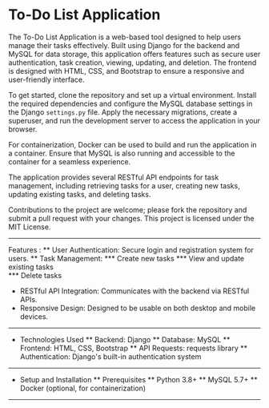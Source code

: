 # To-Do List Application

The To-Do List Application is a web-based tool designed to help users manage their tasks effectively. Built using Django for the backend and MySQL for data storage, this application offers features such as secure user authentication, task creation, viewing, updating, and deletion. The frontend is designed with HTML, CSS, and Bootstrap to ensure a responsive and user-friendly interface.

To get started, clone the repository and set up a virtual environment. Install the required dependencies and configure the MySQL database settings in the Django `settings.py` file. Apply the necessary migrations, create a superuser, and run the development server to access the application in your browser.

For containerization, Docker can be used to build and run the application in a container. Ensure that MySQL is also running and accessible to the container for a seamless experience.

The application provides several RESTful API endpoints for task management, including retrieving tasks for a user, creating new tasks, updating existing tasks, and deleting tasks. 

Contributions to the project are welcome; please fork the repository and submit a pull request with your changes. This project is licensed under the MIT License.

---

Features :
** User Authentication: Secure login and registration system for users.
** Task Management:
         *** Create new tasks
         *** View and update existing tasks  
         *** Delete tasks
  
* RESTful API Integration: Communicates with the backend via RESTful APIs.
* Responsive Design: Designed to be usable on both desktop and mobile devices.
---------------------------------------------------------------------------------------
  
* Technologies Used
    ** Backend: Django
    ** Database: MySQL
    ** Frontend: HTML, CSS, Bootstrap
    ** API Requests: requests library
    ** Authentication: Django's built-in authentication system
----------------------------------------------------------------------------------------
  
* Setup and Installation
    ** Prerequisites
    ** Python 3.8+
    ** MySQL 5.7+
    ** Docker (optional, for containerization)

----------------------------------------------------------------------------------------


